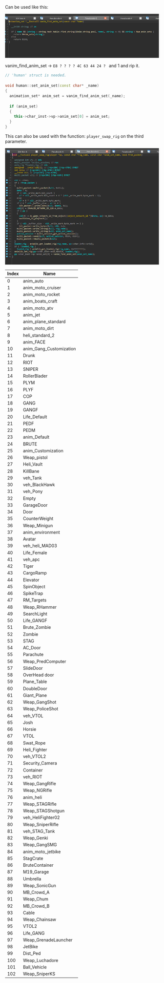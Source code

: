 Can be used like this:

![vanim_find_anim_set](https://raw.githubusercontent.com/K3rhos/SR3-Random-Stuff/main/character_preset/img/ida64_JHHlbdPDQb.png)

vanim_find_anim_set -> `E8 ? ? ? ? 4C 63 44 24 ? ` and 1 and rip it.

```cpp
// 'human' struct is needed.

void human::set_anim_set(const char* _name)
{
  animation_set* anim_set = vanim_find_anim_set(_name);

  if (anim_set)
  {
    this->char_inst->vp->anim_set[0] = anim_set;
  }
}
```

This can also be used with the function: `player_swap_rig` on the third parameter.

![player_swap_rig](https://raw.githubusercontent.com/K3rhos/SR3-Random-Stuff/main/character_preset/img/ida64_CJBnZW8GOf.png)

| Index  | Name |
| ------------- | ------------- |
| 0 | anim_auto |
| 1 | anim_moto_cruiser |
| 2 | anim_moto_rocket |
| 3 | anim_boats_craft |
| 4 | anim_moto_atv |
| 5 | anim_jet |
| 6 | anim_plane_standard |
| 7 | anim_moto_dirt |
| 8 | heli_standard_2 |
| 9 | anim_FACE |
| 10 | anim_Gang_Customization |
| 11 | Drunk |
| 12 | RIOT |
| 13 | SNIPER |
| 14 | RollerBlader |
| 15 | PLYM |
| 16 | PLYF |
| 17 | COP |
| 18 | GANG |
| 19 | GANGF |
| 20 | Life_Default |
| 21 | PEDF |
| 22 | PEDM |
| 23 | anim_Default |
| 24 | BRUTE |
| 25 | anim_Customization |
| 26 | Weap_pistol |
| 27 | Heli_Vault |
| 28 | KillBane |
| 29 | veh_Tank |
| 30 | veh_BlackHawk |
| 31 | veh_Pony |
| 32 | Empty |
| 33 | GarageDoor |
| 34 | Door |
| 35 | CounterWeight |
| 36 | Weap_Minigun |
| 37 | anim_environment |
| 38 | Avatar |
| 39 | veh_heli_MAD03 |
| 40 | Life_Female |
| 41 | veh_apc |
| 42 | Tiger |
| 43 | CargoRamp |
| 44 | Elevator |
| 45 | SpinObject |
| 46 | SpikeTrap |
| 47 | RM_Targets |
| 48 | Weap_RHammer |
| 49 | SearchLight |
| 50 | Life_GANGF |
| 51 | Brute_Zombie |
| 52 | Zombie |
| 53 | STAG |
| 54 | AC_Door |
| 55 | Parachute |
| 56 | Weap_PredComputer |
| 57 | SlideDoor |
| 58 | OverHead door |
| 59 | Plane_Table |
| 60 | DoubleDoor |
| 61 | Giant_Plane |
| 62 | Weap_GangShot |
| 63 | Weap_PoliceShot |
| 64 | veh_VTOL |
| 65 | Josh |
| 66 | Horsie |
| 67 | VTOL |
| 68 | Swat_Rope |
| 69 | Heli_Fighter |
| 70 | veh_VTOL2 |
| 71 | Security_Camera |
| 72 | Container |
| 73 | veh_RIOT |
| 74 | Weap_GangRifle |
| 75 | Weap_NGRifle |
| 76 | anim_heli |
| 77 | Weap_STAGRifle |
| 78 | Weap_STAGShotgun |
| 79 | veh_HeliFighter02 |
| 80 | Weap_SniperRifle |
| 81 | veh_STAG_Tank |
| 82 | Weap_Genki |
| 83 | Weap_GangSMG |
| 84 | anim_moto_jetbike |
| 85 | StagCrate |
| 86 | BruteContainer |
| 87 | M19_Garage |
| 88 | Umbrella |
| 89 | Weap_SonicGun |
| 90 | MB_Crowd_A |
| 91 | Weap_Chum |
| 92 | MB_Crowd_B |
| 93 | Cable |
| 94 | Weap_Chainsaw |
| 95 | VTOL2 |
| 96 | Life_GANG |
| 97 | Weap_GrenadeLauncher |
| 98 | JetBike |
| 99 | Dist_Ped |
| 100 | Weap_Luchadore |
| 101 | Ball_Vehicle |
| 102 | Weap_SniperKS |
